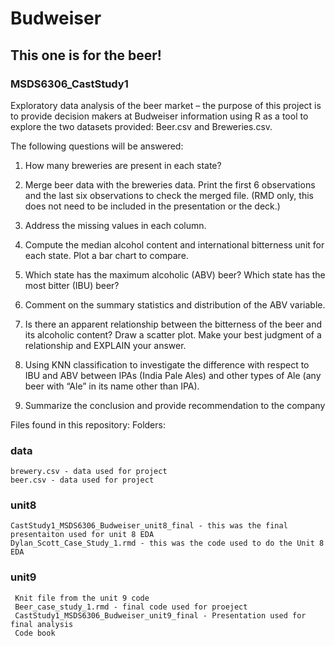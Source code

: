 # Budweiser
## This one is for the beer!
### MSDS6306_CastStudy1

Exploratory data analysis of the beer market – the purpose of this project is to provide decision makers at Budweiser information using R as a tool to explore the two datasets provided: Beer.csv and Breweries.csv.

The following questions will be answered:
1.   How many breweries are present in each state?

2.   Merge beer data with the breweries data. Print the first 6 observations and the last six observations to check the merged file.  (RMD only, this does not need to be included in the presentation or the deck.)

3.   Address the missing values in each column.

4.   Compute the median alcohol content and international bitterness unit for each state. Plot a bar chart to compare.

5.   Which state has the maximum alcoholic (ABV) beer? Which state has the most bitter (IBU) beer?

6.   Comment on the summary statistics and distribution of the ABV variable.

7.   Is there an apparent relationship between the bitterness of the beer and its alcoholic content? Draw a scatter plot.  Make your best judgment of a relationship and EXPLAIN your answer.

8.  Using KNN classification to investigate the difference with respect to IBU and ABV between IPAs (India Pale Ales) and other types of Ale (any beer with “Ale” in its name other than IPA).

9.  Summarize the conclusion and provide recommendation to the company

Files found in this repository: 
  Folders:
  
  ### data
    brewery.csv - data used for project
    beer.csv - data used for project
 ### unit8
    CastStudy1_MSDS6306_Budweiser_unit8_final - this was the final presentaiton used for unit 8 EDA
    Dylan_Scott_Case_Study_1.rmd - this was the code used to do the Unit 8 EDA
### unit9
     Knit file from the unit 9 code
     Beer_case_study_1.rmd - final code used for proeject
     CastStudy1_MSDS6306_Budweiser_unit9_final - Presentation used for final analysis
     Code book
    
